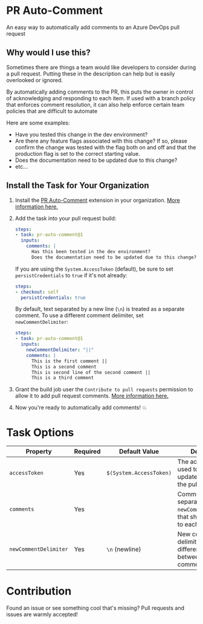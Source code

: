 # PR Auto-Comment
An easy way to automatically add comments to an Azure DevOps pull request

## Why would I use this?
Sometimes there are things a team would like developers to consider during a pull request.
Putting these in the description can help but is easily overlooked or ignored.

By automatically adding comments to the PR, this puts the owner in control of acknowledging and responding to each item.
If used with a branch policy that enforces comment resolution, it can also help enforce certain team policies that are difficult to automate

Here are some examples:
* Have you tested this change in the dev environment?
* Are there any feature flags associated with this change? If so, please confirm the change was tested with the flag both on and off and that the production flag is set to the correct starting value.
* Does the documentation need to be updated due to this change?
* etc...

## Install the Task for Your Organization
1. Install the [PR Auto-Comment](https://marketplace.visualstudio.com/items?itemName=tylermurry.pr-auto-comment) extension in your organization. [More information here.](https://docs.microsoft.com/en-us/azure/devops/marketplace/install-extension?view=azure-devops&tabs=browser)
1. Add the task into your pull request build:

    ```yml
    steps:
    - task: pr-auto-comment@1
      inputs:
        comments: |
          Has this been tested in the dev environment?
          Does the documentation need to be updated due to this change?
    ```

    If you are using the `System.AccessToken` (default), be sure to set `persistCredentials` to `true` if it's not already:
    ```yml
    steps:
    - checkout: self
      persistCredentials: true
    ```

    By default, text separated by a new line (`\n`) is treated as a separate comment. To use a different comment delimiter, set `newCommentDelimiter`:
    ```yml
    steps:
    - task: pr-auto-comment@1
      inputs:
        newCommentDelimiter: "||"
        comments: |
          This is the first comment ||
          This is a second comment
          This is second line of the second comment ||
          This is a third comment
    ```
1. Grant the build job user the `Contribute to pull requests` permission to allow it to add pull request comments. [More information here.](https://docs.microsoft.com/en-us/azure/devops/organizations/security/set-git-tfvc-repository-permissions?view=azure-devops#set-git-repository-permissions)
1. Now you're ready to automatically add comments! 💥

# Task Options
| Property               | Required | Default Value                       | Description                                                                    |
| -----------------------|----------|-------------------------------------|--------------------------------------------------------------------------------|
| `accessToken`          | Yes      | `$(System.AccessToken)`             | The access token used to retrieve and update comments on the pull requests     |
| `comments`             | Yes      |                                     | Comments, separated by `newCommentDelimiter`, that should be added to each PR. |
| `newCommentDelimiter`  | Yes      | `\n` (newline)                      | New comment delimiter to differentiate between separate comments               |

# Contribution
Found an issue or see something cool that's missing? Pull requests and issues are warmly accepted!
